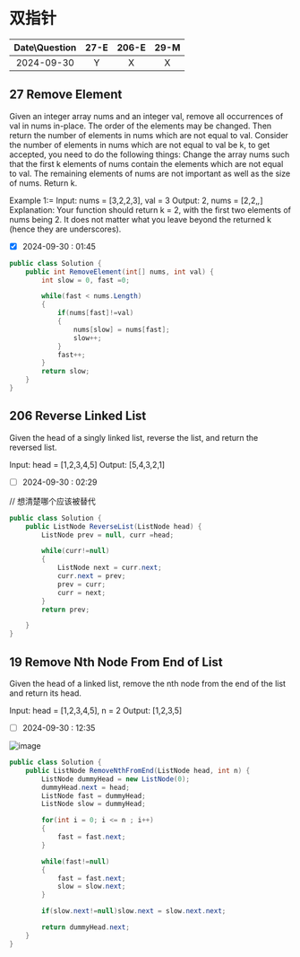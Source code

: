 # 双指针

|Date\Question|27-E|206-E|29-M|
|:----:|:----:|:----:|:----:|
|2024-09-30|Y|X|X|

## 27 Remove Element

Given an integer array nums and an integer val, remove all occurrences of val in nums in-place. The order of the elements may be changed. Then return the number of elements in nums which are not equal to val.
Consider the number of elements in nums which are not equal to val be k, to get accepted, you need to do the following things:
Change the array nums such that the first k elements of nums contain the elements which are not equal to val. The remaining elements of nums are not important as well as the size of nums.
Return k.

Example 1:=
Input: nums = [3,2,2,3], val = 3
Output: 2, nums = [2,2,_,_]
Explanation: Your function should return k = 2, with the first two elements of nums being 2.
It does not matter what you leave beyond the returned k (hence they are underscores).

- [X] 2024-09-30 : 01:45

```C#
public class Solution {
    public int RemoveElement(int[] nums, int val) {
        int slow = 0, fast =0;

        while(fast < nums.Length)
        {
            if(nums[fast]!=val) 
            {
                nums[slow] = nums[fast];
                slow++;
            }
            fast++;
        }
        return slow;
    }
}
```

## 206 Reverse Linked List

Given the head of a singly linked list, reverse the list, and return the reversed list.

Input: head = [1,2,3,4,5]
Output: [5,4,3,2,1]

- [ ] 2024-09-30 : 02:29

// 想清楚哪个应该被替代
```c#
public class Solution {
    public ListNode ReverseList(ListNode head) {
        ListNode prev = null, curr =head;

        while(curr!=null)
        {
            ListNode next = curr.next;
            curr.next = prev;
            prev = curr;
            curr = next;
        }
        return prev;

    }
}
```

## 19 Remove Nth Node From End of List

Given the head of a linked list, remove the nth node from the end of the list and return its head.

Input: head = [1,2,3,4,5], n = 2
Output: [1,2,3,5]

- [ ] 2024-09-30 : 12:35

![image](https://github.com/user-attachments/assets/41e2ae26-ef6a-4b42-82cc-7974947cf667)
```c#
public class Solution {
    public ListNode RemoveNthFromEnd(ListNode head, int n) {
        ListNode dummyHead = new ListNode(0);
        dummyHead.next = head;
        ListNode fast = dummyHead;
        ListNode slow = dummyHead;

        for(int i = 0; i <= n ; i++)
        {
            fast = fast.next;
        }

        while(fast!=null)
        {
            fast = fast.next;
            slow = slow.next;
        }

        if(slow.next!=null)slow.next = slow.next.next;

        return dummyHead.next;
    }
}
```

